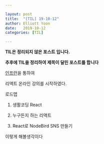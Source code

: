 ```yaml
---

layout: post
title:  "[TIL] 19-10-12"
author: Elliott Yoon
date:   2019-10-12
categories: [TIL]

---
```


**TIL은 정리되지 않은 포스트 입니다.**

**추후에 TIL을 정리하여 제목이 달린 포스트를 합니다**



[인프런](inflearn.com)을 통하여

리액트 온라인 강의를 시작하였다.



로드맵

1. 생활코딩 React

2. 누구든지 하는 리액트
3. React로 NodeBird SNS 만들기



이렇게 해볼생각이다